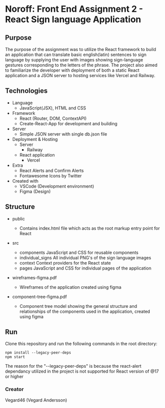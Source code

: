 # Noroff: Front End Assignment 2 - React Sign language Application

## Purpose
The purpose of the assignment was to utilize the React framework to build an application that can translate basic english(latin) sentences to sign language by supplying the user with images showing sign-language gestures corresponding to the letters of the phrase. The project also aimed to familiarize the developer with deployment of both a static React application and a JSON server to hosting services like Vercel and Railway.

## Technologies
- Language
  - JavaScript(JSX), HTML and CSS
- Framework
  - React (Router, DOM, ContextAPI)
  - Create-React-App for development and building
- Server
  - Simple JSON server with single db.json file
- Deployment & Hosting
  - Server
    - Railway
  - React application
    - Vercel
- Extra
  - React Alerts and Confirm Alerts
  - Fontawesome Icons by Twitter
- Created with
  - VSCode (Development environment)
  - Figma (Design)
  
## Structure
- public
  - Contains index.html file which acts as the root markup entry point for React
- src
  - components
    JavaScript and CSS for reusable components
  - individual_signs
    All individual PNG's of the sign language images
  - context
    Context providers for the React state
  - pages
    JavaScript and CSS for individual pages of the application

- wireframes-figma.pdf
  - Wireframes of the application created using figma
- component-tree-figma.pdf
  - Component tree model showing the general structure and relationships of the components used in the application, created using figma
  
## Run
Clone this repository and run the following commands in the root directory:
```
npm install --legacy-peer-deps
npm start
```

The reason for the "--legacy-peer-deps" is because the react-alert dependancy utilized in the project is not supported for React version of @17 or higher

### Creator 
Vegard46 (Vegard Andersson)
